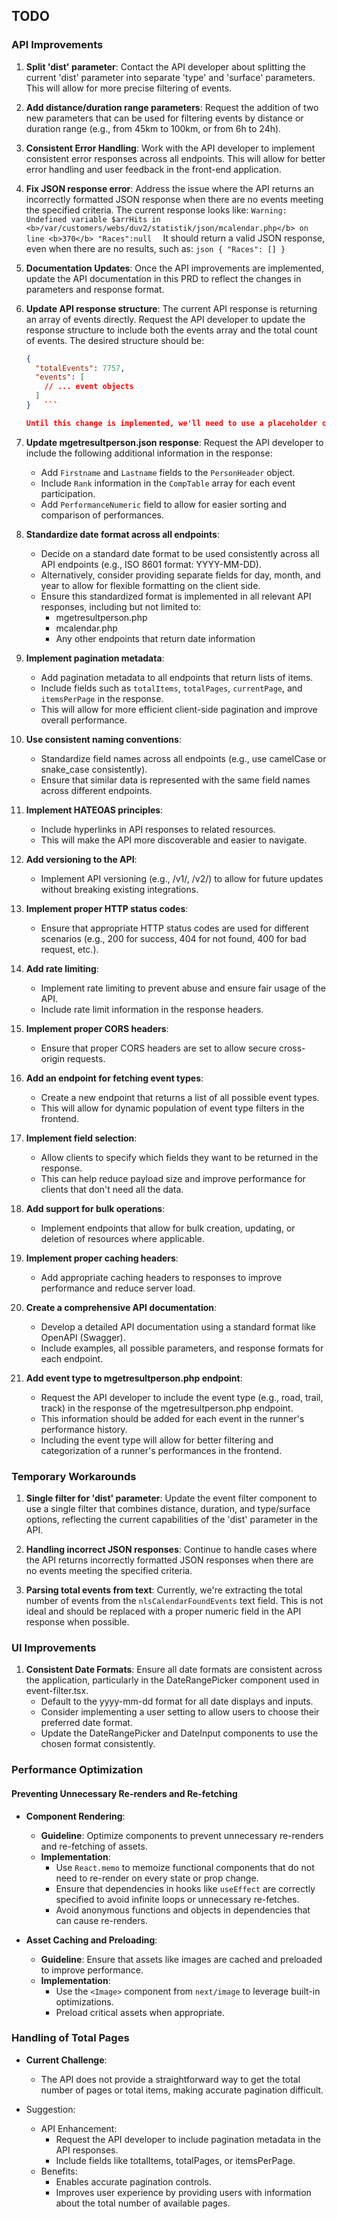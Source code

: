 ## TODO

### API Improvements

1. **Split 'dist' parameter**: Contact the API developer about splitting the current 'dist' parameter into separate 'type' and 'surface' parameters. This will allow for more precise filtering of events.

2. **Add distance/duration range parameters**: Request the addition of two new parameters that can be used for filtering events by distance or duration range (e.g., from 45km to 100km, or from 6h to 24h).

3. **Consistent Error Handling**: Work with the API developer to implement consistent error responses across all endpoints. This will allow for better error handling and user feedback in the front-end application.

4. **Fix JSON response error**: Address the issue where the API returns an incorrectly formatted JSON response when there are no events meeting the specified criteria. The current response looks like: `Warning: Undefined variable $arrHits in <b>/var/customers/webs/duv2/statistik/json/mcalendar.php</b> on line <b>370</b>
"Races":null  `
   It should return a valid JSON response, even when there are no results, such as: `json
{
  "Races": []
}   `

5. **Documentation Updates**: Once the API improvements are implemented, update the API documentation in this PRD to reflect the changes in parameters and response format.

6. **Update API response structure**: The current API response is returning an array of events directly. Request the API developer to update the response structure to include both the events array and the total count of events. The desired structure should be:

   ````json
   {
     "totalEvents": 7757,
     "events": [
       // ... event objects
     ]
   }   ```

   Until this change is implemented, we'll need to use a placeholder calculation for the total number of events.

   ````

7. **Update mgetresultperson.json response**: Request the API developer to include the following additional information in the response:

   - Add `Firstname` and `Lastname` fields to the `PersonHeader` object.
   - Include `Rank` information in the `CompTable` array for each event participation.
   - Add `PerformanceNumeric` field to allow for easier sorting and comparison of performances.

8. **Standardize date format across all endpoints**:

   - Decide on a standard date format to be used consistently across all API endpoints (e.g., ISO 8601 format: YYYY-MM-DD).
   - Alternatively, consider providing separate fields for day, month, and year to allow for flexible formatting on the client side.
   - Ensure this standardized format is implemented in all relevant API responses, including but not limited to:
     - mgetresultperson.php
     - mcalendar.php
     - Any other endpoints that return date information

9. **Implement pagination metadata**:

   - Add pagination metadata to all endpoints that return lists of items.
   - Include fields such as `totalItems`, `totalPages`, `currentPage`, and `itemsPerPage` in the response.
   - This will allow for more efficient client-side pagination and improve overall performance.

10. **Use consistent naming conventions**:

    - Standardize field names across all endpoints (e.g., use camelCase or snake_case consistently).
    - Ensure that similar data is represented with the same field names across different endpoints.

11. **Implement HATEOAS principles**:

    - Include hyperlinks in API responses to related resources.
    - This will make the API more discoverable and easier to navigate.

12. **Add versioning to the API**:

    - Implement API versioning (e.g., /v1/, /v2/) to allow for future updates without breaking existing integrations.

13. **Implement proper HTTP status codes**:

    - Ensure that appropriate HTTP status codes are used for different scenarios (e.g., 200 for success, 404 for not found, 400 for bad request, etc.).

14. **Add rate limiting**:

    - Implement rate limiting to prevent abuse and ensure fair usage of the API.
    - Include rate limit information in the response headers.

15. **Implement proper CORS headers**:

    - Ensure that proper CORS headers are set to allow secure cross-origin requests.

16. **Add an endpoint for fetching event types**:

    - Create a new endpoint that returns a list of all possible event types.
    - This will allow for dynamic population of event type filters in the frontend.

17. **Implement field selection**:

    - Allow clients to specify which fields they want to be returned in the response.
    - This can help reduce payload size and improve performance for clients that don't need all the data.

18. **Add support for bulk operations**:

    - Implement endpoints that allow for bulk creation, updating, or deletion of resources where applicable.

19. **Implement proper caching headers**:

    - Add appropriate caching headers to responses to improve performance and reduce server load.

20. **Create a comprehensive API documentation**:

    - Develop a detailed API documentation using a standard format like OpenAPI (Swagger).
    - Include examples, all possible parameters, and response formats for each endpoint.

21. **Add event type to mgetresultperson.php endpoint**:
    - Request the API developer to include the event type (e.g., road, trail, track) in the response of the mgetresultperson.php endpoint.
    - This information should be added for each event in the runner's performance history.
    - Including the event type will allow for better filtering and categorization of a runner's performances in the frontend.

### Temporary Workarounds

1. **Single filter for 'dist' parameter**: Update the event filter component to use a single filter that combines distance, duration, and type/surface options, reflecting the current capabilities of the 'dist' parameter in the API.

2. **Handling incorrect JSON responses**: Continue to handle cases where the API returns incorrectly formatted JSON responses when there are no events meeting the specified criteria.

3. **Parsing total events from text**: Currently, we're extracting the total number of events from the `nlsCalendarFoundEvents` text field. This is not ideal and should be replaced with a proper numeric field in the API response when possible.

### UI Improvements

1. **Consistent Date Formats**: Ensure all date formats are consistent across the application, particularly in the DateRangePicker component used in event-filter.tsx.
   - Default to the yyyy-mm-dd format for all date displays and inputs.
   - Consider implementing a user setting to allow users to choose their preferred date format.
   - Update the DateRangePicker and DateInput components to use the chosen format consistently.

### Performance Optimization

#### Preventing Unnecessary Re-renders and Re-fetching

- **Component Rendering**:

  - **Guideline**: Optimize components to prevent unnecessary re-renders and re-fetching of assets.
  - **Implementation**:
    - Use `React.memo` to memoize functional components that do not need to re-render on every state or prop change.
    - Ensure that dependencies in hooks like `useEffect` are correctly specified to avoid infinite loops or unnecessary re-fetches.
    - Avoid anonymous functions and objects in dependencies that can cause re-renders.

- **Asset Caching and Preloading**:
  - **Guideline**: Ensure that assets like images are cached and preloaded to improve performance.
  - **Implementation**:
    - Use the `<Image>` component from `next/image` to leverage built-in optimizations.
    - Preload critical assets when appropriate.

### Handling of Total Pages

- **Current Challenge**:

  - The API does not provide a straightforward way to get the total number of pages or total items, making accurate pagination difficult.

- Suggestion:
  - API Enhancement:
    - Request the API developer to include pagination metadata in the API responses.
    - Include fields like totalItems, totalPages, or itemsPerPage.
  - Benefits:
    - Enables accurate pagination controls.
    - Improves user experience by providing users with information about the total number of available pages.
